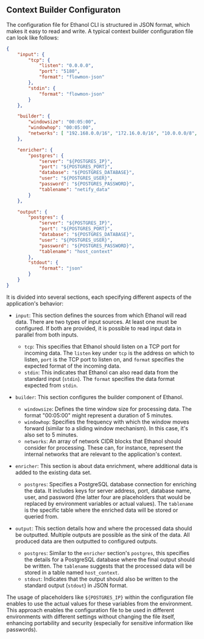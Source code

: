 ## Context Builder Configuraton

The configuration file for Ethanol CLI is structured in JSON format, which makes it easy to read and write.
A typical context builder configuration file can look like follows:

```json
{
	"input": {
		"tcp": {
			"listen": "0.0.0.0",
			"port": "5180",
			"format": "flowmon-json"
		},
		"stdin": {
			"format": "flowmon-json"
		}
	},

	"builder": {
		"windowsize": "00:05:00",
		"windowhop": "00:05:00",
		"networks": [ "192.168.0.0/16", "172.16.0.0/16", "10.0.0.0/8", "147.229.0.0/16" ]
	},

	"enricher": {
		"postgres": {
			"server": "${POSTGRES_IP}",
			"port": "${POSTGRES_PORT}",
			"database": "${POSTGRES_DATABASE}",
			"user": "${POSTGRES_USER}",
			"password": "${POSTGRES_PASSWORD}",
			"tablename": "netify_data"
		}
	},

	"output": {
		"postgres": {
			"server": "${POSTGRES_IP}",
			"port": "${POSTGRES_PORT}",
			"database": "${POSTGRES_DATABASE}",
			"user": "${POSTGRES_USER}",
			"password": "${POSTGRES_PASSWORD}",
			"tablename": "host_context"
		},
		"stdout": {
			"format": "json"
		}
	}
}

```

It is divided into several sections, each specifying different aspects of the application's behavior:

- `input`: This section defines the sources from which Ethanol will read data. There are two types of input sources. At least one must be configured. If both are provided, it is possible to read input data in parallel from both inputs.
  - `tcp`: This specifies that Ethanol should listen on a TCP port for incoming data. The `listen` key under `tcp` is the address on which to listen, `port` is the TCP port to listen on, and `format` specifies the expected format of the incoming data.
  - `stdin`: This indicates that Ethanol can also read data from the standard input (`stdin`). The `format` specifies the data format expected from `stdin`.

- `builder`: This section configures the builder component of Ethanol.
  - `windowsize`: Defines the time window size for processing data. The format "00:05:00" might represent a duration of 5 minutes.
  - `windowhop`: Specifies the frequency with which the window moves forward (similar to a sliding window mechanism). In this case, it's also set to 5 minutes.
  - `networks`: An array of network CIDR blocks that Ethanol should consider for processing. These can, for instance, represent the internal networks that are relevant to the application's context.

- `enricher`: This section is about data enrichment, where additional data is added to the existing data set.
  - `postgres`: Specifies a PostgreSQL database connection for enriching the data. It includes keys for server address, port, database name, user, and password (the latter four are placeholders that would be replaced by environment variables or actual values). The `tablename` is the specific table where the enriched data will be stored or queried from.

- `output`: This section details how and where the processed data should be outputted. Multiple outputs are possible as the sink of the data. All produced data are then outputted to configured outputs.
  - `postgres`: Similar to the `enricher` section's `postgres`, this specifies the details for a PostgreSQL database where the final output should be written. The `tablename` suggests that the processed data will be stored in a table named `host_context`.
  - `stdout`: Indicates that the output should also be written to the standard output (`stdout`) in JSON format.

The usage of placeholders like `${POSTGRES_IP}` within the configuration file enables  to use the actual values for these variables from the environment. This approach enables the configuration file to be used in different environments with different settings without changing the file itself, enhancing portability and security (especially for sensitive information like passwords).